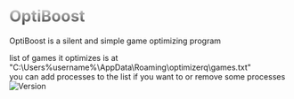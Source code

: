 <h1 style="background: -webkit-linear-gradient(#eee, #333);  -webkit-background-clip: text;-webkit-text-fill-color: transparent;">OptiBoost</h1>
OptiBoost is a silent and simple game optimizing program

list of games it optimizes is at "C:\Users\%username%\AppData\Roaming\optimizerq\games.txt"<br>
you can add processes to the list if you want to or remove some processes
<br style="line-height: 50px;">
<img src="https://img.shields.io/badge/version-1.0.0.0a-red" alt="Version"></img>
<br style="line-height: 50px;">
